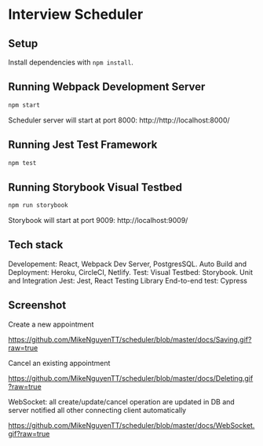 # Interview Scheduler

## Setup

Install dependencies with `npm install`.

## Running Webpack Development Server

```sh
npm start
```
Scheduler server will start at port 8000: http://http://localhost:8000/

## Running Jest Test Framework

```sh
npm test
```

## Running Storybook Visual Testbed

```sh
npm run storybook
```
Storybook will start at port 9009: http://localhost:9009/

## Tech stack

Developement: React, Webpack Dev Server, PostgresSQL.
Auto Build and Deployment: Heroku, CircleCI, Netlify.
Test: 
  Visual Testbed: Storybook.
  Unit and Integration Jest: Jest, React Testing Library
  End-to-end test: Cypress


## Screenshot

Create a new appointment

https://github.com/MikeNguyenTT/scheduler/blob/master/docs/Saving.gif?raw=true 

Cancel an existing appointment

https://github.com/MikeNguyenTT/scheduler/blob/master/docs/Deleting.gif?raw=true

WebSocket: all create/update/cancel operation are updated in DB and server notified all other connecting client automatically

https://github.com/MikeNguyenTT/scheduler/blob/master/docs/WebSocket.gif?raw=true
